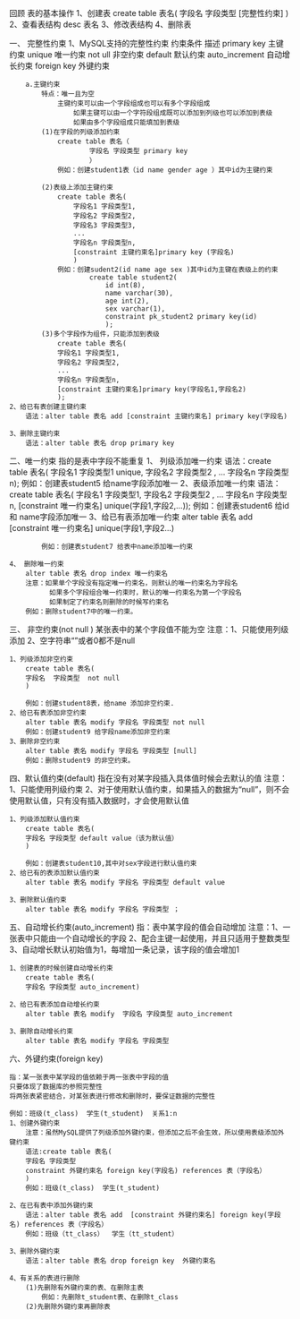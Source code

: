 回顾
表的基本操作
	1、创建表
		create table 表名(
			字段名  字段类型 [完整性约束]
			)
	2、查看表结构
		desc 表名
	3、修改表结构
	4、删除表
	
	
一、 完整性约束
	1、MySQL支持的完整性约束
		约束条件			描述
		primary key       	主键约束
		unique				唯一约束
		not ull 			非空约束
		default 			默认约束
		auto_increment		自动增长约束
		foreign	key 		外键约束
			
		a.主键约束
			特点：唯一且为空
				主键约束可以由一个字段组成也可以有多个字段组成
					如果主键可以由一个字符段组成既可以添加到列级也可以添加到表级
					如果由多个字段组成只能填加到表级
			(1)在字段的列级添加约束
				create table 表名（
						字段名 字段类型 primary key
						）
				例如：创建student1表（id name gender age ）其中id为主键约束
				
			(2)表级上添加主键约束
				create table 表名(
					字段名1 字段类型1,
					字段名2 字段类型2,
					字段名3 字段类型3,
					...
					字段名n 字段类型n,
					[constraint 主键约束名]primary key (字段名)
					)
				例如：创建sudent2(id name age sex )其中id为主键在表级上的约束
						create table student2(
							id int(8),
							name varchar(30),
							age int(2),
							sex varchar(1),
							constraint pk_student2 primary key(id)
							);
			(3)多个字段作为组件，只能添加到表级
				create table 表名(
				字段名1 字段类型1,
				字段名2 字段类型2,
				...
				字段名n 字段类型n,
				[constraint 主键约束名]primary key(字段名1,字段名2)
				);
	2、给已有表创建主键约束
		语法：alter table 表名 add [constraint 主键约束名] primary key(字段名)
		
	3、删除主键约束
		语法：alter table 表名 drop primary key 
二、唯一约束
	指的是表中字段不能重复
	1、 列级添加唯一约束
		语法：create table 表名(
			字段名1 字段类型1 unique,
			字段名2 字段类型2 ,
			...
			字段名n 字段类型n);
		例如：创建表student5 给name字段添加唯一
	2、表级添加唯一约束
		语法：create table 表名(
			字段名1 字段类型1,
			字段名2 字段类型2 ,
			...
			字段名n 字段类型n,
			[constraint 唯一约束名] unique(字段1,字段2,...));
		例如：创建表student6 给id 和 name字段添加唯一
	3、给已有表添加唯一约束
		alter table 表名 add [constraint 唯一约束名] unique(字段1,字段2...)
			
			例如：创建表student7 给表中name添加唯一约束
		
	4、 删除唯一约束
		alter table 表名 drop index 唯一约束名
		注意：如果单个字段没有指定唯一约束名，则默认的唯一约束名为字段名
			  如果多个字段组合唯一约束时，默认的唯一约束名为第一个字段名
			  如果制定了约束名则删除的时候写约束名
		例如：删除student7中的唯一约束。

三、 非空约束(not null )
	某张表中的某个字段值不能为空
	注意：1、只能使用列级添加
		  2、空字符串“”或者0都不是null
		  
	1、列级添加非空约束
		create table 表名(
		字段名  字段类型  not null 
		)
		
		例如：创建student8表，给name 添加非空约束.
	2、给已有表添加非空约束
		alter table 表名 modify 字段名 字段类型 not null
		例如：创建student9 给字段name添加非空约束
	3、删除非空约束
		alter table 表名 modify 字段名 字段类型 [null]
		例如：删除student9 的非空约束。

四、默认值约束(default)
	指在没有对某字段插入具体值时候会去默认的值
	注意：1、只能使用列级约束
		  2、对于使用默认值约束，如果插入的数据为“null”，则不会使用默认值，只有没有插入数据时，才会使用默认值
		  
	1、列级添加默认值约束
		create table 表名(
		字段名 字段类型 default value（该为默认值）
		)
		
		例如：创建表student10,其中对sex字段进行默认值约束
	2、给已有的表添加默认值约束
		alter table 表名 modify 字段名 字段类型 default value 
	
	3、删除默认值约束
		alter table 表名 modify 字段名 字段类型 ；
		
五、自动增长约束(auto_increment)
	指：表中某字段的值会自动增加
	注意：1、一张表中只能由一个自动增长的字段
		  2、配合主键一起使用，并且只适用于整数类型
		  3、自动增长默认初始值为1，每增加一条记录，该字段的值会增加1
		 
	1、创建表的时候创建自动增长约束
		create table 表名(
		字段名 字段类型 auto_increment)
	
	2、给已有表添加自动增长约束
		alter table 表名 modify  字段名 字段类型 auto_increment
		
	3、删除自动增长约束
		alter table 表名 modify 字段名 字段类型 

六、外键约束(foreign key)

	指：某一张表中某学段的值依赖于两一张表中字段的值
	只要体现了数据库的参照完整性
	将两张表紧密结合，对某张表进行修改和删除时，要保证数据的完整性
	
	例如：班级(t_class)  学生(t_student)  关系1:n
	1、创建外键约束
		注意：虽然MySQL提供了列级添加外键约束，但添加之后不会生效，所以使用表级添加外键约束
		语法:create table 表名(
		字段名 字段类型
		constraint 外键约束名 foreign key(字段名) references 表（字段名）
		)
		例如：班级(t_class)  学生(t_student)
	
	2、在已有表中添加外键约束
		语法：alter table 表名 add  [constraint 外键约束名] foreign key(字段名) references 表（字段名）
		例如：班级（tt_class）  学生（tt_student）
	
	3、删除外键约束
		语法：alter table 表名 drop foreign key  外键约束名
	
	4、有关系的表进行删除
		(1)先删除有外键约束的表、在删除主表
			例如：先删除t_student表、在删除t_class
		(2)先删除外键约束再删除表